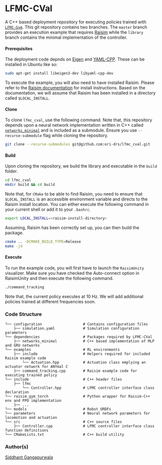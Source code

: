 # LFMC-CVal

A C++ based deployment repository
for executing policies trained with [```LFMC-Gym```](https://github.com/ori-drs/lfmc_gym).
This git repository contains
two branches. The ```master``` branch provides an execution
example that requires [Raisim](https://raisim.com/) while
the ```library``` branch contains the minimal implementation
of the controller. 

#### Prerequisites
The deployment code depnds on [Eigen](https://eigen.tuxfamily.org/index.php?title=Main_Page)
and [YAML-CPP](https://github.com/jbeder/yaml-cpp). These can be installed in Ubuntu like so:
```bash
sudo apt-get install libeigen3-dev libyaml-cpp-dev
```

To execute the example, you will also need to have installed 
Raisim. Please refer to the [Raisim documentation](https://raisim.com/sections/Installation.html) 
for install instructions. Based on the documentation, 
we will assume that Raisim has been installed in a directory
called ```$LOCAL_INSTALL```.

#### Clone
To clone ```lfmc_cval```, use the following command. Note that, 
this repository depends upon a neural network implementation
written in C++ called [```networks_minimal```](https://github.com/gsiddhant/networks_minimal) 
and is included as a submodule. Ensure you
use ```--recurse-submodule``` flag while cloning the repository.

```bash
git clone --recurse-submodules git@github.com:ori-drs/lfmc_cval.git
```

#### Build
Upon cloning the repository, we build the library and executable in the
```build``` folder. 
```bash
cd lfmc_cval
mkdir build && cd build
```

Note that, for ```CMake``` to be able to find Raisim, you need to ensure
that ```$LOCAL_INSTALL``` is an accessible environment variable and 
directs to the Raisim install location. You can either execute the
following command in your current shell or add it to your ```.bashrc```.
```bash
export LOCAL_INSTALL=<raisim-install-directory>
```

Assuming, Raisim has been correctly set up, you can then build the package.
```bash
cmake .. -DCMAKE_BUILD_TYPE=Release
make -j4
```

#### Execute
To run the example code, you will first have to launch the ```RaisimUnity``` visualizer. 
Make sure you have checked the Auto-connect option in RaisimUnity and then 
execute the following command. 
```bash
./command_tracking
```

Note that, the current policy executes at 10 Hz. We will add additional policies trained
at different frequencies soon.

### Code Structure
    └── configuration                   # Contains configuration files
        ├── simulation.yaml             # Simulation configuration parameters
    └── dependencies                    # Packages required by LFMC-CVal
        ├── networks_minimal            # C++ based implementation of MLP and GRU networks
    └── examples                        # RL environments
        ├── include                     # Helpers required for included Raisim example code
            └── Actuation.hpp           # Actuation class emplying an actuator network for ANYmal C 
        ├── command_tracking.cpp        # Raisim example code for executing trained policy
    └── include                         # C++ header files
        ├── lfmc
            └── Controller.hpp          # LFMC controller interface class declaration
    └── raisim_gym_torch                # Python wrapper for Raisim-C++ env and PPO implementation
        ├── ...
    └── models                          # Robot URDFs
    └── parameters                      # Neural network parameters for locomotion and actuation
    └── src                             # C++ source files
        ├── Controller.cpp              # LFMC controller interface class function definitions
    └── CMakeLists.txt                  # C++ build utility

### Author(s)
[Siddhant Gangapurwala](mailto:siddhant@robots.ox.ac.uk)
